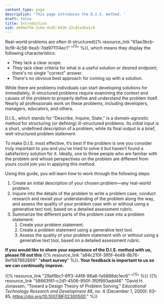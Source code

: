 ```yaml
---
content_type: page
description: 'This page introduces the D.I.S. method. '
draft: false
title: Introduction
uid: eb69af5b-2cbe-4cd5-9426-22c81edba1c9
---
```

Real-world problems are often ill-structured{{% resource_link "61ae3bcb-9cf8-4c58-9ea5-7dd971114ec1" "<sup>[1]</sup>" %}}, which means they display the following characteristics:

- They lack a clear scope.
- They lack clear criteria for what is a useful solution or desired endpoint; there's no single "correct" answer.
- There's no obvious best approach for coming up with a solution.

While there are problems individuals can start developing solutions for immediately, ill-structured problems require examining the context and causes of the problem to properly define and understand the problem itself. Nearly all professionals work on these problems, including developers, managers, educators, and others.

D.I.S., which stands for “Describe, Inquire, State," is a domain-agnostic method for structuring (or defining) ill-structured problems. Its initial input is a short, undefined description of a problem, while its final output is a brief, well-structured problem statement.

To make D.I.S. most effective, it’s best if the problem is one you consider truly important to you and you’ve tried to solve it but haven’t found a satisfactory solution for it. Ideally, one to three people who are familiar with the problem and whose perspectives on the problem are different from yours could join you in applying this method.

Using this guide, you will learn how to work through the following steps:

1. Create an initial description of your chosen problem—any real-world problem.
2. Inquire into the details of the problem to write a problem case, conduct research and revisit your understanding of the problem along the way, and assess the quality of your problem case with or without using a generative text tool, based on a detailed assessment rubric.
3. Summarize the different parts of the problem case into a problem statement:
    1. Create your problem statement.
    2. Create a problem statement using a generative text tool.
    3. Assess the quality of your problem statement with or without using a generative text tool, based on a detailed assessment rubric.

**If you would like to share your experience of the D.I.S. method with us, please fill out this** {{% resource_link "a94c210f-395f-4e48-8b76-9ef587862889" "**short survey**" %}}**. Your feedback is important to us so we can continually improve.**

{{% resource_link "29af6bc1-6ff3-44f8-86a6-fa5888dc1ec6" "<sup>[1]</sup>" %}} {{% resource_link "58663f81-c2d1-4506-950f-3f0f993add46" "David H. Jonassen, “Toward a Design Theory of Problem Solving,” *Educational Technology Research and Development* 48, no. 4 (December 1, 2000): 63–85, https://doi.org/10.1007/BF02300500." %}}